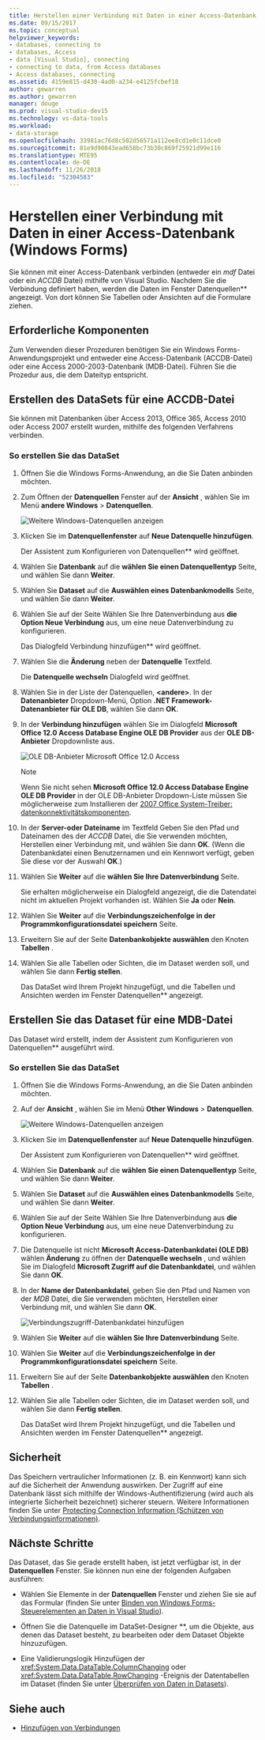 ```yaml
---
title: Herstellen einer Verbindung mit Daten in einer Access-Datenbank (Windows Forms)
ms.date: 09/15/2017
ms.topic: conceptual
helpviewer_keywords:
- databases, connecting to
- databases, Access
- data [Visual Studio], connecting
- connecting to data, from Access databases
- Access databases, connecting
ms.assetid: 4159e815-d430-4ad0-a234-e4125fcbef18
author: gewarren
ms.author: gewarren
manager: douge
ms.prod: visual-studio-dev15
ms.technology: vs-data-tools
ms.workload:
- data-storage
ms.openlocfilehash: 33981ac76d8c502d56571a112ee8cd1e0c11dce0
ms.sourcegitcommit: 81e9d90843ead658bc73b30c869f25921d99e116
ms.translationtype: MTE95
ms.contentlocale: de-DE
ms.lasthandoff: 11/26/2018
ms.locfileid: "52304583"
---
```

# <a name="connect-to-data-in-an-access-database-windows-forms"></a>Herstellen einer Verbindung mit Daten in einer Access-Datenbank (Windows Forms)

Sie können mit einer Access-Datenbank verbinden (entweder ein *mdf* Datei oder ein *ACCDB* Datei) mithilfe von Visual Studio. Nachdem Sie die Verbindung definiert haben, werden die Daten im Fenster Datenquellen** angezeigt. Von dort können Sie Tabellen oder Ansichten auf die Formulare ziehen.

## <a name="prerequisites"></a>Erforderliche Komponenten

Zum Verwenden dieser Prozeduren benötigen Sie ein Windows Forms-Anwendungsprojekt und entweder eine Access-Datenbank (ACCDB-Datei) oder eine Access 2000-2003-Datenbank (MDB-Datei). Führen Sie die Prozedur aus, die dem Dateityp entspricht.

## <a name="creating-the-dataset-for-an-accdb-file"></a>Erstellen des DataSets für eine ACCDB-Datei

Sie können mit Datenbanken über Access 2013, Office 365, Access 2010 oder Access 2007 erstellt wurden, mithilfe des folgenden Verfahrens verbinden.

### <a name="to-create-the-dataset"></a>So erstellen Sie das DataSet

1.  Öffnen Sie die Windows Forms-Anwendung, an die Sie Daten anbinden möchten.

2.  Zum Öffnen der **Datenquellen** Fenster auf der **Ansicht** , wählen Sie im Menü **andere Windows** > **Datenquellen**.

     ![Weitere Windows-Datenquellen anzeigen](../data-tools/media/viewdatasources.png)

3.  Klicken Sie im **Datenquellenfenster** auf **Neue Datenquelle hinzufügen**.

     Der Assistent zum Konfigurieren von Datenquellen** wird geöffnet.

4.  Wählen Sie **Datenbank** auf die **wählen Sie einen Datenquellentyp** Seite, und wählen Sie dann **Weiter**.

5.  Wählen Sie **Dataset** auf die **Auswählen eines Datenbankmodells** Seite, und wählen Sie dann **Weiter**.

6.  Wählen Sie auf der Seite Wählen Sie Ihre Datenverbindung aus **die Option Neue Verbindung** aus, um eine neue Datenverbindung zu konfigurieren.

     Das Dialogfeld Verbindung hinzufügen** wird geöffnet.

7.  Wählen Sie die **Änderung** neben der **Datenquelle** Textfeld.

     Die **Datenquelle wechseln** Dialogfeld wird geöffnet.

8.  Wählen Sie in der Liste der Datenquellen,  **\<andere\>**. In der **Datenanbieter** Dropdown-Menü, Option **.NET Framework-Datenanbieter für OLE DB**, wählen Sie dann **OK**.

9. In der **Verbindung hinzufügen** wählen Sie im Dialogfeld **Microsoft Office 12.0 Access Database Engine OLE DB Provider** aus der **OLE DB-Anbieter** Dropdownliste aus.

     ![OLE DB-Anbieter Microsoft Office 12.0 Access](../data-tools/media/dataoledbprovideroffice12access.png)

     > [!NOTE]
     > Wenn Sie nicht sehen **Microsoft Office 12.0 Access Database Engine OLE DB Provider** in der OLE DB-Anbieter Dropdown-Liste müssen Sie möglicherweise zum Installieren der [2007 Office System-Treiber: datenkonnektivitätskomponenten](https://www.microsoft.com/download/confirmation.aspx?id=23734).

9. In der **Server-oder Dateiname** im Textfeld Geben Sie den Pfad und Dateinamen des der *ACCDB* Datei, die Sie verwenden möchten, Herstellen einer Verbindung mit, und wählen Sie dann **OK**. (Wenn die Datenbankdatei einen Benutzernamen und ein Kennwort verfügt, geben Sie diese vor der Auswahl **OK**.)

10. Wählen Sie **Weiter** auf die **wählen Sie Ihre Datenverbindung** Seite.

     Sie erhalten möglicherweise ein Dialogfeld angezeigt, die die Datendatei nicht im aktuellen Projekt vorhanden ist. Wählen Sie **Ja** oder **Nein**.

11. Wählen Sie **Weiter** auf die **Verbindungszeichenfolge in der Programmkonfigurationsdatei speichern** Seite.

12. Erweitern Sie auf der Seite **Datenbankobjekte auswählen** den Knoten **Tabellen** .

13. Wählen Sie alle Tabellen oder Sichten, die im Dataset werden soll, und wählen Sie dann **Fertig stellen**.

     Das DataSet wird Ihrem Projekt hinzugefügt, und die Tabellen und Ansichten werden im Fenster Datenquellen** angezeigt.

## <a name="create-the-dataset-for-an-mdb-file"></a>Erstellen Sie das Dataset für eine MDB-Datei

Das Dataset wird erstellt, indem der Assistent zum Konfigurieren von Datenquellen** ausgeführt wird.

### <a name="to-create-the-dataset"></a>So erstellen Sie das DataSet

1.  Öffnen Sie die Windows Forms-Anwendung, an die Sie Daten anbinden möchten.

2.  Auf der **Ansicht** , wählen Sie im Menü **Other Windows** > **Datenquellen**.

     ![Weitere Windows-Datenquellen anzeigen](../data-tools/media/viewdatasources.png)

3.  Klicken Sie im **Datenquellenfenster** auf **Neue Datenquelle hinzufügen**.

     Der Assistent zum Konfigurieren von Datenquellen** wird geöffnet.

4.  Wählen Sie **Datenbank** auf die **wählen Sie einen Datenquellentyp** Seite, und wählen Sie dann **Weiter**.

5.  Wählen Sie **Dataset** auf die **Auswählen eines Datenbankmodells** Seite, und wählen Sie dann **Weiter**.

6.  Wählen Sie auf der Seite Wählen Sie Ihre Datenverbindung aus **die Option Neue Verbindung** aus, um eine neue Datenverbindung zu konfigurieren.

7.  Die Datenquelle ist nicht **Microsoft Access-Datenbankdatei (OLE DB)** wählen **Änderung** zu öffnen der **Datenquelle wechseln** , und wählen Sie im Dialogfeld **Microsoft Zugriff auf die Datenbankdatei**, und wählen Sie dann **OK**.

8.  In der **Name der Datenbankdatei**, geben Sie den Pfad und Namen von der *MDB* Datei, die Sie verwenden möchten, Herstellen einer Verbindung mit, und wählen Sie dann **OK**.

     ![Verbindungszugriff-Datenbankdatei hinzufügen](../data-tools/media/dataaddconnectionaccessmdb.png)

9. Wählen Sie **Weiter** auf die **wählen Sie Ihre Datenverbindung** Seite.

10. Wählen Sie **Weiter** auf die **Verbindungszeichenfolge in der Programmkonfigurationsdatei speichern** Seite.

11. Erweitern Sie auf der Seite **Datenbankobjekte auswählen** den Knoten **Tabellen** .

12. Wählen Sie alle Tabellen oder Sichten, die im Dataset werden soll, und wählen Sie dann **Fertig stellen**.

     Das DataSet wird Ihrem Projekt hinzugefügt, und die Tabellen und Ansichten werden im Fenster Datenquellen** angezeigt.

## <a name="security"></a>Sicherheit

Das Speichern vertraulicher Informationen (z. B. ein Kennwort) kann sich auf die Sicherheit der Anwendung auswirken. Der Zugriff auf eine Datenbank lässt sich mithilfe der Windows-Authentifizierung (wird auch als integrierte Sicherheit bezeichnet) sicherer steuern. Weitere Informationen finden Sie unter [Protecting Connection Information (Schützen von Verbindungsinformationen)](/dotnet/framework/data/adonet/protecting-connection-information).

## <a name="next-steps"></a>Nächste Schritte

Das Dataset, das Sie gerade erstellt haben, ist jetzt verfügbar ist, in der **Datenquellen** Fenster. Sie können nun eine der folgenden Aufgaben ausführen:

-   Wählen Sie Elemente in der **Datenquellen** Fenster und ziehen Sie sie auf das Formular (finden Sie unter [Binden von Windows Forms-Steuerelementen an Daten in Visual Studio](../data-tools/bind-windows-forms-controls-to-data-in-visual-studio.md)).

-   Öffnen Sie die Datenquelle im DataSet-Designer **, um die Objekte, aus denen das Dataset besteht, zu bearbeiten oder dem Dataset Objekte hinzuzufügen.

-   Eine Validierungslogik Hinzufügen der <xref:System.Data.DataTable.ColumnChanging> oder <xref:System.Data.DataTable.RowChanging> -Ereignis der Datentabellen im Dataset (finden Sie unter [Überprüfen von Daten in Datasets](../data-tools/validate-data-in-datasets.md)).

## <a name="see-also"></a>Siehe auch

- [Hinzufügen von Verbindungen](../data-tools/add-new-connections.md)